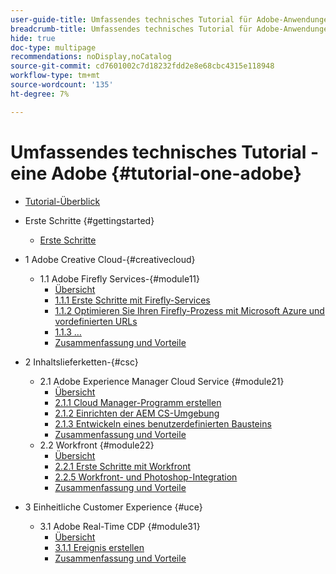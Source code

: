 ```yaml
---
user-guide-title: Umfassendes technisches Tutorial für Adobe-Anwendungen, von Creative Cloud bis Experience Cloud
breadcrumb-title: Umfassendes technisches Tutorial für Adobe-Anwendungen, von Creative Cloud bis Experience Cloud
hide: true
doc-type: multipage
recommendations: noDisplay,noCatalog
source-git-commit: cd7601002c7d18232fdd2e8e68cbc4315e118948
workflow-type: tm+mt
source-wordcount: '135'
ht-degree: 7%

---
```



# Umfassendes technisches Tutorial - eine Adobe {#tutorial-one-adobe}

+ [Tutorial-Überblick](/help/tutorial-one-adobe/overview.md)

+ Erste Schritte {#gettingstarted}
   + [Erste Schritte](/help/tutorial-one-adobe/modules/getting-started/getting-started.md)
+ 1 Adobe Creative Cloud-{#creativecloud}
   + 1.1 Adobe Firefly Services-{#module11}
      + [Übersicht](/help/tutorial-one-adobe/modules/creative-cloud/module1.1/firefly-services.md)
      + [1.1.1 Erste Schritte mit Firefly-Services](/help/tutorial-one-adobe/modules/creative-cloud/module1.1/ex1.md)
      + [1.1.2 Optimieren Sie Ihren Firefly-Prozess mit Microsoft Azure und vordefinierten URLs](/help/tutorial-one-adobe/modules/creative-cloud/module1.1/ex2.md)
      + [1.1.3 …](/help/tutorial-one-adobe/modules/creative-cloud/module1.1/ex3.md)
      + [Zusammenfassung und Vorteile](/help/tutorial-one-adobe/modules/creative-cloud/module1.1/summary.md)

+ 2 Inhaltslieferketten-{#csc}
   + 2.1 Adobe Experience Manager Cloud Service {#module21}
      + [Übersicht](/help/tutorial-one-adobe/modules/csc/module2.1/aemcs.md)
      + [2.1.1 Cloud Manager-Programm erstellen](/help/tutorial-one-adobe/modules/csc/module2.1/ex1.md)
      + [2.1.2 Einrichten der AEM CS-Umgebung](/help/tutorial-one-adobe/modules/csc/module2.1/ex2.md)
      + [2.1.3 Entwickeln eines benutzerdefinierten Bausteins](/help/tutorial-one-adobe/modules/csc/module2.1/ex3.md)
      + [Zusammenfassung und Vorteile](/help/tutorial-one-adobe/modules/csc/module2.1/summary.md)
   + 2.2 Workfront {#module22}
      + [Übersicht](/help/tutorial-one-adobe/modules/csc/module2.2/workfront.md)
      + [2.2.1 Erste Schritte mit Workfront](/help/tutorial-one-adobe/modules/csc/module2.2/ex1.md)
      + [2.2.5 Workfront- und Photoshop-Integration](/help/tutorial-one-adobe/modules/csc/module2.2/ex5.md)
      + [Zusammenfassung und Vorteile](/help/tutorial-one-adobe/modules/csc/module2.2/summary.md)

+ 3 Einheitliche Customer Experience {#uce}
   + 3.1 Adobe Real-Time CDP {#module31}
      + [Übersicht](/help/tutorial-one-adobe/modules/uce/module3.1/rtcdp.md)
      + [3.1.1 Ereignis erstellen](/help/tutorial-one-adobe/modules/uce/module3.1/ex1.md)
      + [Zusammenfassung und Vorteile](/help/tutorial-one-adobe/modules/uce/module3.1/summary.md)

